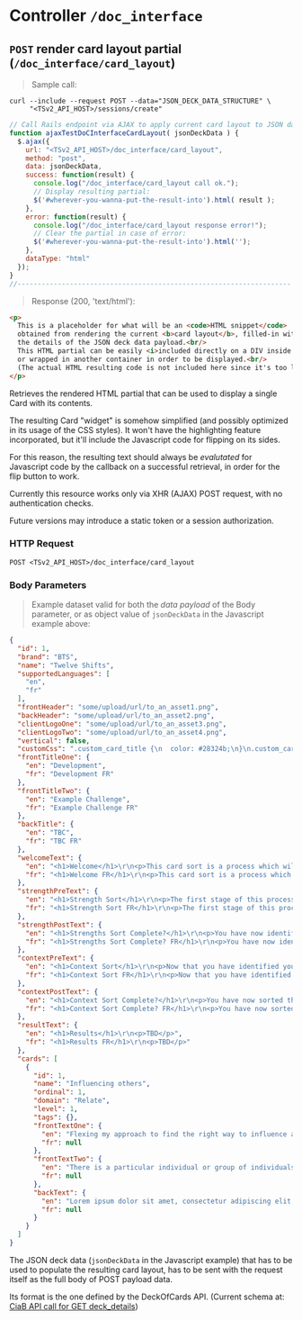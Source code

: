 # Controller **`/doc_interface`**

## **`POST`** render card layout partial (`/doc_interface/card_layout`)

> Sample call:

```shell
curl --include --request POST --data="JSON_DECK_DATA_STRUCTURE" \
     "<TSv2_API_HOST>/sessions/create"
```

```javascript
// Call Rails endpoint via AJAX to apply current card layout to JSON data:
function ajaxTestDoCInterfaceCardLayout( jsonDeckData ) {
  $.ajax({
    url: "<TSv2_API_HOST>/doc_interface/card_layout",
    method: "post",
    data: jsonDeckData,
    success: function(result) {
      console.log("/doc_interface/card_layout call ok.");
      // Display resulting partial:
      $('#wherever-you-wanna-put-the-result-into').html( result );
    },
    error: function(result) {
      console.log("/doc_interface/card_layout response error!");
      // Clear the partial in case of error:
      $('#wherever-you-wanna-put-the-result-into').html('');
    },
    dataType: "html"
  });
}
//--------------------------------------------------------------------
```

> Response (200, 'text/html'):

```html
<p>
  This is a placeholder for what will be an <code>HTML snippet</code>
  obtained from rendering the current <b>card layout</b>, filled-in with
  the details of the JSON deck data payload.<br/>
  This HTML partial can be easily <i>included directly on a DIV inside a page</i>,
  or wrapped in another container in order to be displayed.<br/>
  (The actual HTML resulting code is not included here since it's too long and complex.)
</p>
```

Retrieves the rendered HTML partial that can be used to display a single Card with its contents.

The resulting Card "widget" is somehow simplified (and possibly optimized in its usage of the CSS styles).
It won't have the highlighting feature incorporated, but it'll include the Javascript code for flipping on its sides.

For this reason, the resulting text should always be _evalutated_ for Javascript code by the callback on a successful retrieval, in order for the flip button to work.

Currently this resource works only via XHR (AJAX) POST request, with no authentication checks.

Future versions may introduce a static token or a session authorization.


### HTTP Request

`POST <TSv2_API_HOST>/doc_interface/card_layout`


### Body Parameters

> Example dataset valid for both the _data payload_ of the Body parameter, or as object value of `jsonDeckData` in the Javascript example above:

```json
{
  "id": 1,
  "brand": "BTS",
  "name": "Twelve Shifts",
  "supportedLanguages": [
    "en",
    "fr"
  ],
  "frontHeader": "some/upload/url/to_an_asset1.png",
  "backHeader": "some/upload/url/to_an_asset2.png",
  "clientLogoOne": "some/upload/url/to_an_asset3.png",
  "clientLogoTwo": "some/upload/url/to_an_asset4.png",
  "vertical": false,
  "customCss": ".custom_card_title {\n  color: #28324b;\n}\n.custom_card_text {\n  color: #28324b;\n}\n.custom_card_body {\n  background-color: #ffffff;\n}\n.custom_card_header {\n  color: #fb054b;\n  background-color: #afafaf;\n}\n.custom_sort_button {\n  color: #ffffff;\n  background-color: #fb054b;\n}\n",
  "frontTitleOne": {
    "en": "Development",
    "fr": "Development FR"
  },
  "frontTitleTwo": {
    "en": "Example Challenge",
    "fr": "Example Challenge FR"
  },
  "backTitle": {
    "en": "TBC",
    "fr": "TBC FR"
  },
  "welcomeText": {
    "en": "<h1>Welcome</h1>\r\n<p>This card sort is a process which will provide you and your Coach with some insight into your strengths and development areas.</p>\r\n<p>This card sort process will take you 20 to 30 minutes to complete.</p>",
    "fr": "<h1>Welcome FR</h1>\r\n<p>This card sort is a process which will provide you and your Coach with some insight into your strengths and development areas.</p>\r\n<p>This card sort process will take you 20 to 30 minutes to complete.</p>"
  },
  "strengthPreText": {
    "en": "<h1>Strength Sort</h1>\r\n<p>The first stage of this process is to identify your strengths.</p>\r\n<p>You will now be presented with a series of cards. Please read each card and, without too much thought, sort the cards into one of three piles: Strengths, Development Areas and those which are neither a clear strength nor development area.</p>\r\n<p>Once you have sorted all cards, you should have three roughly equal piles of cards.</p>",
    "fr": "<h1>Strength Sort FR</h1>\r\n<p>The first stage of this process is to identify your strengths.</p>\r\n<p>You will now be presented with a series of cards. Please read each card and, without too much thought, sort the cards into one of three piles: Strengths, Development Areas and those which are neither a clear strength nor development area.</p>\r\n<p>Once you have sorted all cards, you should have three roughly equal piles of cards.</p>"
  },
  "strengthPostText": {
    "en": "<h1>Strengths Sort Complete?</h1>\r\n<p>You have now identified your strengths.</p>\r\n<p>You can review each pile of cards by clicking on the box on the left hand side and scrolling through the cards.</p>\r\n<p>If you change your mind and want to move a card to a different pile, just click on the relevant sort button underneath.</p>\r\n<p>Once you are happy with the sort you have completed, please click the button to go to Stage 2.</p>",
    "fr": "<h1>Strengths Sort Complete? FR</h1>\r\n<p>You have now identified your strengths.</p>\r\n<p>You can review each pile of cards by clicking on the box on the left hand side and scrolling through the cards.</p>\r\n<p>If you change your mind and want to move a card to a different pile, just click on the relevant sort button underneath.</p>\r\n<p>Once you are happy with the sort you have completed, please click the button to go to Stage 2.</p>"
  },
  "contextPreText": {
    "en": "<h1>Context Sort</h1>\r\n<p>Now that you have identified your strengths, we have put these cards to one side (virtually) and we would now like you to carry out a second sort on the remaining cards.</p>\r\n<p>This time, you are sorting the cards into three piles according to the importance of that card to you at the moment.</p>",
    "fr": "<h1>Context Sort FR</h1>\r\n<p>Now that you have identified your strengths, we have put these cards to one side (virtually) and we would now like you to carry out a second sort on the remaining cards.</p>\r\n<p>This time, you are sorting the cards into three piles according to the importance of that card to you at the moment.</p>"
  },
  "contextPostText": {
    "en": "<h1>Context Sort Complete?</h1>\r\n<p>You have now sorted the remaining cards according to their importance to you.</p>\r\n<p>You can review each pile of cards by clicking on the box on the left-hand side.</p>\r\n<p>Your coach will discuss these results with you during your next coaching session.</p>",
    "fr": "<h1>Context Sort Complete? FR</h1>\r\n<p>You have now sorted the remaining cards according to their importance to you.</p>\r\n<p>You can review each pile of cards by clicking on the box on the left-hand side.</p>\r\n<p>Your coach will discuss these results with you during your next coaching session.</p>"
  },
  "resultText": {
    "en": "<h1>Results</h1>\r\n<p>TBD</p>",
    "fr": "<h1>Results FR</h1>\r\n<p>TBD</p>"
  },
  "cards": [
    {
      "id": 1,
      "name": "Influencing others",
      "ordinal": 1,
      "domain": "Relate",
      "level": 1,
      "tags": {},
      "frontTextOne": {
        "en": "Flexing my approach to find the right way to influence and motivate different people",
        "fr": null
      },
      "frontTextTwo": {
        "en": "There is a particular individual or group of individuals that I find it hard to get through to",
        "fr": null
      },
      "backText": {
        "en": "Lorem ipsum dolor sit amet, consectetur adipiscing elit, sed do eiusmod tempor incididunt ut labore et dolore magna aliqua. Ut enim ad minim veniam, quis nostrud exercitation ullamco laboris nisi ut aliquip ex ea commodo consequat. ",
        "fr": null
      }
    }
  ]
}
```

The JSON deck data (`jsonDeckData` in the Javascript example) that has to be used to populate the resulting card layout, has to be sent with the request itself as the full body of POST payload data.

Its format is the one defined by the DeckOfCards API.
(Current schema at: [CiaB API call for GET deck_details](http://coachinabox.github.io/coach_in_a_box/doc#get-details-about-a-deck))
